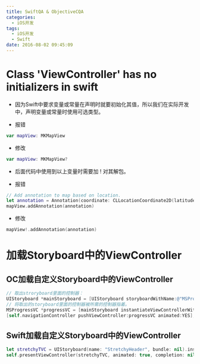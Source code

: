 ```yaml
---
title: SwiftQA & ObjectiveCQA
categories:
  - iOS开发
tags:
  - iOS开发
  - Swift
date: 2016-08-02 09:45:09
---
```


# Class 'ViewController' has no initializers in swift
* 因为Swift中要求变量或常量在声明时就要初始化其值，所以我们在实际开发中，声明变量或常量时使用可选类型。
+ 报错
```Swift
var mapView: MKMapView
```
+ 修改
```Swift
var mapView: MKMapView?
```

* 后面代码中使用到以上变量时需要加 ! 对其解包。
+ 报错
```Swift
// Add annotation to map based on location.
let annotation = Annotation(coordinate: CLLocationCoordinate2D(latitude: latitude, longitude: longitude), title: nil, subtitle: nil)
mapView.addAnnotation(annotation)
```
+ 修改
```Swift
mapView!.addAnnotation(annotation)
```

# 加载Storyboard中的ViewController
## OC加载自定义Storyboard中的ViewController
```objectivec
// 取出stroryboard里面的控制器：
UIStoryboard *mainStoryboard = [UIStoryboard storyboardWithName:@"MSProgressVC" bundle:nil];
// 将取出的storyboard里面的控制器被所需的控制器指着。
MSProgressVC *progressVC = [mainStoryboard instantiateViewControllerWithIdentifier:@"progressVC"];
[self.navigationController pushViewController:progressVC animated:YES];
```
## Swift加载自定义Storyboard中的ViewController
```Swift
let stretchyTVC = UIStoryboard(name: "StretchyHeader", bundle: nil).instantiateViewControllerWithIdentifier("StretchyHeader") as! StretchyHeaderTVC
self.presentViewController(stretchyTVC, animated: true, completion: nil)
```
